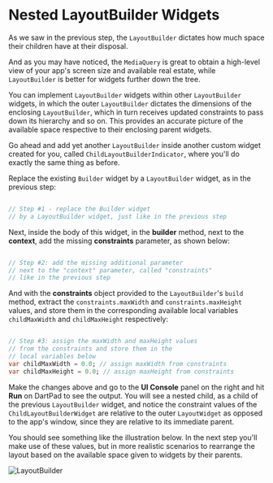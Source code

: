 # Nested LayoutBuilder Widgets

As we saw in the previous step, the ```LayoutBuilder``` dictates how much space their children have at their disposal. 

And as you may have noticed, the ```MediaQuery``` is great to obtain a high-level view of your app's screen size and available real estate, while ```LayoutBuilder``` is better for widgets further down the tree.

You can implement ```LayoutBuilder``` widgets within other ```LayoutBuilder``` widgets, in which the outer ```LayoutBuilder``` dictates the dimensions of the enclosing ```LayoutBuilder```, which in turn receives updated constraints to pass down its hierarchy and so on. This provides an accurate picture of the available space respective to their enclosing parent widgets.

Go ahead and add yet another ```LayoutBuilder``` inside another custom widget created for you, called ```ChildLayoutBuilderIndicator```, where you'll do exactly the same thing as before.

Replace the existing ```Builder``` widget by a ```LayoutBuilder``` widget, as in the previous step:

```dart

// Step #1 - replace the Builder widget
// by a LayoutBuilder widget, just like in the previous step

```

Next, inside the body of this widget, in the **builder** method, next to the **context**, add the missing **constraints** parameter, as shown below:

```dart

// Step #2: add the missing additional parameter
// next to the "context" parameter, called "constraints"
// like in the previous step

```

And with the **constraints** object provided to the ```LayoutBuilder```'s ```build``` method, extract the ```constraints.maxWidth``` and ```constraints.maxHeight``` values, and store them in the corresponding available local variables ```childMaxWidth``` and ```childMaxHeight``` respectively:

```dart

// Step #3: assign the maxWidth and maxHeight values
// from the constraints and store them in the
// local variables below
var childMaxWidth = 0.0; // assign maxWidth from constraints
var childMaxHeight = 0.0; // assign maxHeight from constraints

```

Make the changes above and go to the **UI Console** panel on the right and hit **Run** on DartPad to see the output. You will see a nested child, as a child of the previous ```LayoutBuilder``` widget, and notice the constraint values of the ```ChildLayoutBuilderWidget``` are relative to the outer ```LayoutWidget``` as opposed to the app's window, since they are relative to its immediate parent.

You should see something like the illustration below. In the next step you'll make use of these values, but in more realistic scenarios to rearrange the layout based on the available space given to widgets by their parents.

![LayoutBuilder](https://romanejaquez.github.io/responsive-ui-flutter-workshop/images/s4-1.png)